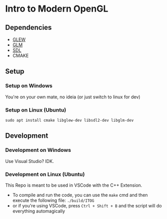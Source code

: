 # Intro to Modern OpenGL

## Dependencies

- [GLEW](https://opengl.org/sdk/libs/GLEW/)
- [GLM](https://glm.g-truc.net/0.9.9/index.html)
- [SDL](https://www.libsdl.org/)
- CMAKE

## Setup

### Setup on Windows

You're on your own mate, no ideia (or just switch to linux for dev)

### Setup on Linux (Ubuntu)

```shell
sudo apt install cmake libglew-dev libsdl2-dev libglm-dev
```

## Development

### Development on Windows

Use Visual Studio? IDK.

### Development on Linux (Ubuntu)

This Repo is meant to be used in VSCode with the C++ Extension.

- To compile and run the code, you can use the `make` cmd and then execute the following file: `./build/ITOG`
- or if you're using VSCode, press `Ctrl + Shift + B` and the script will do everything automagically
